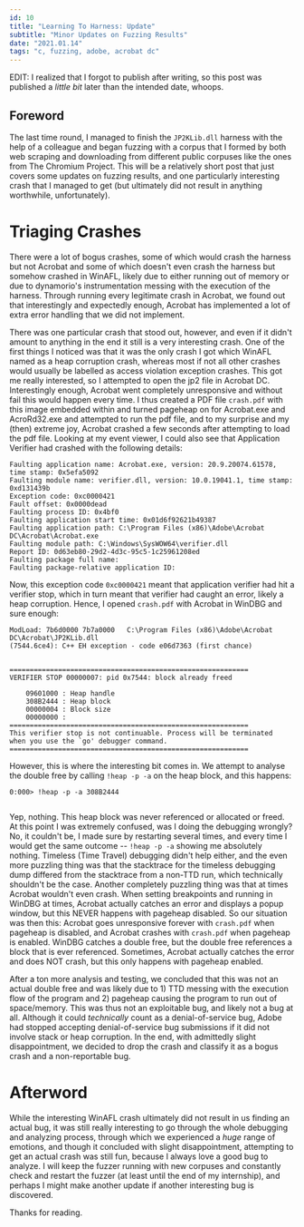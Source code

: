 ```yaml
---
id: 10
title: "Learning To Harness: Update"
subtitle: "Minor Updates on Fuzzing Results"
date: "2021.01.14"
tags: "c, fuzzing, adobe, acrobat dc"
---
```


EDIT: I realized that I forgot to publish after writing, so this post was published a _little bit_ later than the intended date, whoops.

## Foreword
The last time round, I managed to finish the `JP2KLib.dll` harness with the help of a colleague and began fuzzing with a corpus that I formed by both web scraping and downloading from different public corpuses like the ones from The Chromium Project. This will be a relatively short post that just covers some updates on fuzzing results, and one particularly interesting crash that I managed to get (but ultimately did not result in anything worthwhile, unfortunately).

# Triaging Crashes
There were a lot of bogus crashes, some of which would crash the harness but not Acrobat and some of which doesn't even crash the harness but somehow crashed in WinAFL, likely due to either running out of memory or due to dynamorio's instrumentation messing with the execution of the harness. Through running every legitimate crash in Acrobat, we found out that interestingly and expectedly enough, Acrobat has implemented a lot of extra error handling that we did not implement.

There was one particular crash that stood out, however, and even if it didn't amount to anything in the end it still is a very interesting crash. One of the first things I noticed was that it was the only crash I got which WinAFL named as a heap corruption crash, whereas most if not all other crashes would usually be labelled as access violation exception crashes. This got me really interested, so I attempted to open the jp2 file in Acrobat DC. Interestingly enough, Acrobat went completely unresponsive and without fail this would happen every time. I thus created a PDF file `crash.pdf` with this image embedded within and turned pageheap on for Acrobat.exe and AcroRd32.exe and attempted to run the pdf file, and to my surprise and my (then) extreme joy, Acrobat crashed a few seconds after attempting to load the pdf file. Looking at my event viewer, I could also see that Application Verifier had crashed with the following details:
```
Faulting application name: Acrobat.exe, version: 20.9.20074.61578, time stamp: 0x5efa5092
Faulting module name: verifier.dll, version: 10.0.19041.1, time stamp: 0xd131439b
Exception code: 0xc0000421
Fault offset: 0x0000dead
Faulting process ID: 0x4bf0
Faulting application start time: 0x01d6f92621b49387
Faulting application path: C:\Program Files (x86)\Adobe\Acrobat DC\Acrobat\Acrobat.exe
Faulting module path: C:\Windows\SysWOW64\verifier.dll
Report ID: 0d63eb80-29d2-4d3c-95c5-1c25961208ed
Faulting package full name: 
Faulting package-relative application ID: 
```

Now, this exception code `0xc0000421` meant that application verifier had hit a verifier stop, which in turn meant that verifier had caught an error, likely a heap corruption. Hence, I opened `crash.pdf` with Acrobat in WinDBG and sure enough:
```
ModLoad: 7b6d0000 7b7a0000   C:\Program Files (x86)\Adobe\Acrobat DC\Acrobat\JP2KLib.dll
(7544.6ce4): C++ EH exception - code e06d7363 (first chance)


===========================================================
VERIFIER STOP 00000007: pid 0x7544: block already freed 

	09601000 : Heap handle
	308B2444 : Heap block
	00000004 : Block size
	00000000 : 
===========================================================
This verifier stop is not continuable. Process will be terminated 
when you use the `go' debugger command.
===========================================================
```

However, this is where the interesting bit comes in. We attempt to analyse the double free by calling `!heap -p -a` on the heap block, and this happens:
```
0:000> !heap -p -a 308B2444
 
```

Yep, nothing. This heap block was never referenced or allocated or freed. At this point I was extremely confused, was I doing the debugging wrongly? No, it couldn't be, I made sure by restarting several times, and every time I would get the same outcome -- `!heap -p -a` showing me absolutely nothing. Timeless (Time Travel) debugging didn't help either, and the even more puzzling thing was that the stacktrace for the timeless debugging dump differed from the stacktrace from a non-TTD run, which technically shouldn't be the case. Another completely puzzling thing was that at times Acrobat wouldn't even crash. When setting breakpoints and running in WinDBG at times, Acrobat actually catches an error and displays a popup window, but this NEVER happens with pageheap disabled. So our situation was then this: Acrobat goes unresponsive forever with `crash.pdf` when pageheap is disabled, and Acrobat crashes with `crash.pdf` when pageheap is enabled. WinDBG catches a double free, but the double free references a block that is ever referenced. Sometimes, Acrobat actually catches the error and does NOT crash, but this only happens with pageheap enabled.

After a ton more analysis and testing, we concluded that this was not an actual double free and was likely due to 1) TTD messing with the execution flow of the program and 2) pageheap causing the program to run out of space/memory. This was thus not an exploitable bug, and likely not a bug at all. Although it could _technically_ count as a denial-of-service bug, Adobe had stopped accepting denial-of-service bug submissions if it did not involve stack or heap corruption. In the end, with admittedly slight disappointment, we decided to drop the crash and classify it as a bogus crash and a non-reportable bug.

# Afterword
While the interesting WinAFL crash ultimately did not result in us finding an actual bug, it was still really interesting to go through the whole debugging and analyzing process, through which we experienced a _huge_ range of emotions, and though it concluded with slight disappointment, attempting to get an actual crash was still fun, because I always love a good bug to analyze. I will keep the fuzzer running with new corpuses and constantly check and restart the fuzzer (at least until the end of my internship), and perhaps I might make another update if another interesting bug is discovered.

Thanks for reading.
